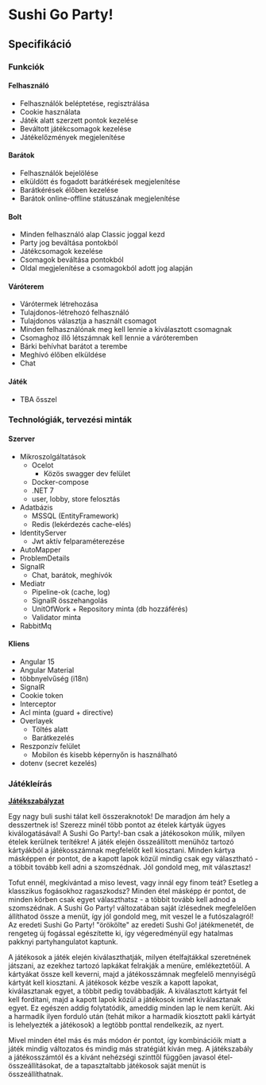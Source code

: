 # Sushi Go Party!

## Specifikáció

### Funkciók

#### Felhasználó

- Felhasználók beléptetése, regisztrálása
- Cookie használata
- Játék alatt szerzett pontok kezelése
- Beváltott játékcsomagok kezelése
- Játékelőzmények megjelenítése

#### Barátok

- Felhasználók bejelölése
- elküldött és fogadott barátkérések megjelenítése
- Barátkérések élőben kezelése
- Barátok online-offline státuszának megjelenítése

#### Bolt

- Minden felhasználó alap Classic joggal kezd
- Party jog beváltása pontokból
- Játékcsomagok kezelése
- Csomagok beváltása pontokból
- Oldal megjelenítése a csomagokból adott jog alapján

#### Váróterem

- Várótermek létrehozása
- Tulajdonos-létrehozó felhasználó
- Tulajdonos választja a használt csomagot
- Minden felhasználónak meg kell lennie a kiválasztott csomagnak
- Csomaghoz illő létszámnak kell lennie a váróteremben
- Bárki behívhat barátot a terembe
- Meghívó élőben elküldése
- Chat

#### Játék

- TBA ősszel

### Technológiák, tervezési minták

#### Szerver

- Mikroszolgáltatások
  - Ocelot
    - Közös swagger dev felület
  - Docker-compose
  - .NET 7
  - user, lobby, store felosztás
- Adatbázis
  - MSSQL (EntityFramework)
  - Redis (lekérdezés cache-elés)
- IdentityServer
  - Jwt aktív felparaméterezése
- AutoMapper
- ProblemDetails
- SignalR
  - Chat, barátok, meghívók
- Mediatr
  - Pipeline-ok (cache, log)
  - SignalR összehangolás
  - UnitOfWork + Repository minta (db hozzáférés)
  - Validator minta
- RabbitMq

#### Kliens

- Angular 15
- Angular Material
- többnyelvűség (i18n)
- SignalR
- Cookie token
- Interceptor
- Acl minta (guard + directive)
- Overlayek
  - Töltés alatt
  - Barátkezelés
- Reszponzív felület
  - Mobilon és kisebb képernyőn is használható
- dotenv (secret kezelés)

### Játékleírás

**[Játékszabályzat](https://tarsasjatekok.com/files/common/f/f5/f54/f5489c4e84b252e77f45f8a12895022b/sushi-go-party-szabaly-lowres.pdf)**  

Egy nagy buli sushi tálat kell összeraknotok! De maradjon ám hely a desszertnek is!
Szerezz minél több pontot az ételek kártyák ügyes kiválogatásával! A Sushi Go Party!-ban csak a játékosokon múlik, milyen ételek kerülnek terítékre! A játék elején összeállított menühöz tartozó kártyákból a játékosszámnak megfelelőt kell kiosztani. Minden kártya másképpen ér pontot, de a kapott lapok közül mindig csak egy választható - a többit tovább kell adni a szomszédnak. Jól gondold meg, mit választasz!

Tofut ennél, megkívántad a miso levest, vagy innál egy finom teát? Esetleg a klasszikus fogásokhoz ragaszkodsz? Minden étel másképp ér pontot, de minden körben csak egyet választhatsz - a többit tovább kell adnod a szomszédnak. A Sushi Go Party! változatában saját ízlésednek megfelelően állíthatod össze a menüt, így jól gondold meg, mit veszel le a futószalagról! Az eredeti Sushi Go Party! "örökölte" az eredeti Sushi Go! játékmenetét, de rengeteg új fogással egészítette ki, így végeredményül egy hatalmas pakknyi partyhangulatot kaptunk.

A játékosok a játék elején kiválaszthatják, milyen ételfajtákkal szeretnének játszani, az ezekhez tartozó lapkákat felrakják a menüre, emlékeztetőül. A kártyákat össze kell keverni, majd a játékosszámnak megfelelő mennyiségű kártyát kell kiosztani. A játékosok kézbe veszik a kapott lapokat, kiválasztanak egyet, a többit pedig továbbadják. A kiválasztott kártyát fel kell fordítani, majd a kapott lapok közül a játékosok ismét kiválasztanak egyet. Ez egészen addig folytatódik, ameddig minden lap le nem került. Aki a harmadik ilyen forduló után (tehát mikor a harmadik kiosztott pakli kártyát is lehelyezték a játékosok) a legtöbb ponttal rendelkezik, az nyert.

Mivel minden étel más és más módon ér pontot, így kombinációik miatt a játék mindig változatos és mindig más stratégiát kíván meg. A játékszabály a játékosszámtól és a kívánt nehézségi szinttől függően javasol étel-összeállításokat, de a tapasztaltabb játékosok saját menüt is összeállíthatnak.
